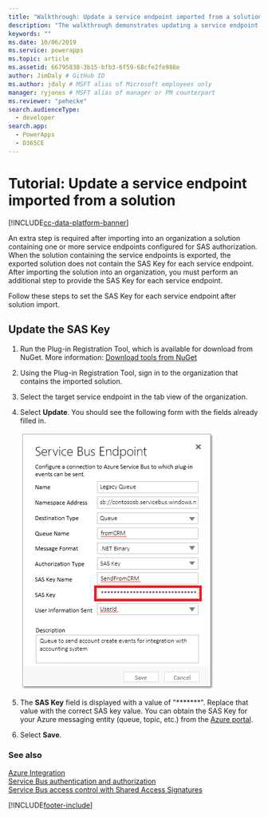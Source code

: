 ```yaml
---
title: "Walkthrough: Update a service endpoint imported from a solution (Microsoft Dataverse) | Microsoft Docs"
description: "The walkthrough demonstrates updating a service endpoint imported from a solution."
keywords: ""
ms.date: 10/06/2019
ms.service: powerapps
ms.topic: article
ms.assetid: 66795838-3b15-bfb3-6f59-68cfe2fe988e
author: JimDaly # GitHub ID
ms.author: jdaly # MSFT alias of Microsoft employees only
manager: ryjones # MSFT alias of manager or PM counterpart
ms.reviewer: "pehecke"
search.audienceType: 
  - developer
search.app: 
  - PowerApps
  - D365CE
---
```


# Tutorial: Update a service endpoint imported from a solution

[!INCLUDE[cc-data-platform-banner](../../includes/cc-data-platform-banner.md)]

An extra step is required after importing into an organization a solution containing one or more service endpoints configured for SAS authorization. When the solution containing the service endpoints is exported, the exported solution does not contain the SAS Key for each service endpoint. After importing the solution into an organization, you must perform an additional step to provide the SAS Key for each service endpoint.  
  
Follow these steps to set the SAS Key for each service endpoint after solution import.  
  
## Update the SAS Key  
  
1. Run the Plug-in Registration Tool, which is available for download from NuGet. More information: [Download tools from NuGet](download-tools-nuget.md)
  
1. Using the Plug-in Registration Tool, sign in to the organization that contains the imported solution.  
  
1. Select the target service endpoint in the tab view of the organization.  
  
1. Select **Update**. You should see the following form with the fields already filled in.  
  
    ![Update service endpoint SAS key value](media/sas-key.PNG "Update service endpoint SAS key value")  
  
1. The **SAS Key** field is displayed with a value of "*******".  Replace that value with the correct SAS key value. You can obtain the SAS Key for your Azure messaging entity (queue, topic, etc.) from the [Azure portal](https://portal.azure.com).  
  
1. Select **Save**.  
  
### See also

[Azure Integration](azure-integration.md)<br />
[Service Bus authentication and authorization](/azure/service-bus-messaging/service-bus-authentication-and-authorization)<br />
[Service Bus access control with Shared Access Signatures](/azure/service-bus-messaging/service-bus-sas)


[!INCLUDE[footer-include](../../includes/footer-banner.md)]